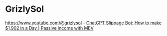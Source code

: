# GrizlySol
https://www.youtube.com/@grizlysol - [ChatGPT Slippage Bot: How to make $1,902 in a Day | Passive income with MEV](https://youtu.be/x4vhDtJBZM4)

